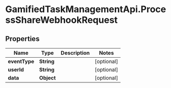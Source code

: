 # GamifiedTaskManagementApi.ProcessShareWebhookRequest

## Properties

Name | Type | Description | Notes
------------ | ------------- | ------------- | -------------
**eventType** | **String** |  | [optional] 
**userId** | **String** |  | [optional] 
**data** | **Object** |  | [optional] 



